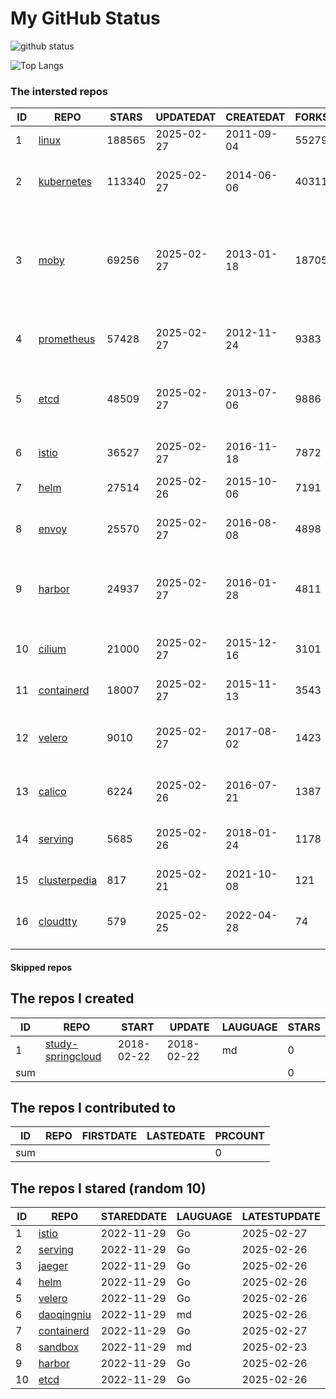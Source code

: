 # My GitHub Status

<img src="https://github-readme-stats-1.yihong0618.vercel.app/api?username=daoqingniu&show_icons=true&&&hide_title=true&count_private=true" alt="github status" />

![Top Langs](https://github-readme-stats-1.yihong0618.vercel.app/api/top-langs/?username=daoqingniu&layout=compact)

<!--START_SECTION:github_repos-->
### The intersted repos
| ID |                              REPO                               | STARS  | UPDATEDAT  | CREATEDAT  | FORKSCOUNT |                                                DESCRIPTIONS                                                |
|----|-----------------------------------------------------------------|--------|------------|------------|------------|------------------------------------------------------------------------------------------------------------|
|  1 | [linux](https://github.com/torvalds/linux)                      | 188565 | 2025-02-27 | 2011-09-04 |      55279 | Linux kernel source tree                                                                                   |
|  2 | [kubernetes](https://github.com/kubernetes/kubernetes)          | 113340 | 2025-02-27 | 2014-06-06 |      40311 | Production-Grade Container Scheduling and Management                                                       |
|  3 | [moby](https://github.com/moby/moby)                            |  69256 | 2025-02-27 | 2013-01-18 |      18705 | The Moby Project - a collaborative project for the container ecosystem to assemble container-based systems |
|  4 | [prometheus](https://github.com/prometheus/prometheus)          |  57428 | 2025-02-27 | 2012-11-24 |       9383 | The Prometheus monitoring system and time series database.                                                 |
|  5 | [etcd](https://github.com/etcd-io/etcd)                         |  48509 | 2025-02-27 | 2013-07-06 |       9886 | Distributed reliable key-value store for the most critical data of a distributed system                    |
|  6 | [istio](https://github.com/istio/istio)                         |  36527 | 2025-02-27 | 2016-11-18 |       7872 | Connect, secure, control, and observe services.                                                            |
|  7 | [helm](https://github.com/helm/helm)                            |  27514 | 2025-02-26 | 2015-10-06 |       7191 | The Kubernetes Package Manager                                                                             |
|  8 | [envoy](https://github.com/envoyproxy/envoy)                    |  25570 | 2025-02-27 | 2016-08-08 |       4898 | Cloud-native high-performance edge/middle/service proxy                                                    |
|  9 | [harbor](https://github.com/goharbor/harbor)                    |  24937 | 2025-02-27 | 2016-01-28 |       4811 | An open source trusted cloud native registry project that stores, signs, and scans content.                |
| 10 | [cilium](https://github.com/cilium/cilium)                      |  21000 | 2025-02-27 | 2015-12-16 |       3101 | eBPF-based Networking, Security, and Observability                                                         |
| 11 | [containerd](https://github.com/containerd/containerd)          |  18007 | 2025-02-27 | 2015-11-13 |       3543 | An open and reliable container runtime                                                                     |
| 12 | [velero](https://github.com/vmware-tanzu/velero)                |   9010 | 2025-02-27 | 2017-08-02 |       1423 | Backup and migrate Kubernetes applications and their persistent volumes                                    |
| 13 | [calico](https://github.com/projectcalico/calico)               |   6224 | 2025-02-26 | 2016-07-21 |       1387 | Cloud native networking and network security                                                               |
| 14 | [serving](https://github.com/knative/serving)                   |   5685 | 2025-02-26 | 2018-01-24 |       1178 | Kubernetes-based, scale-to-zero, request-driven compute                                                    |
| 15 | [clusterpedia](https://github.com/clusterpedia-io/clusterpedia) |    817 | 2025-02-21 | 2021-10-08 |        121 | The Encyclopedia of Kubernetes clusters                                                                    |
| 16 | [cloudtty](https://github.com/cloudtty/cloudtty)                |    579 | 2025-02-25 | 2022-04-28 |         74 | A Friendly Kubernetes CloudShell (Web Terminal) !                                                          |



#### Skipped repos
<!--END_SECTION:github_repos-->

<!--START_SECTION:my_github-->
## The repos I created
| ID  |                                 REPO                                 |   START    |   UPDATE   | LAUGUAGE | STARS |
|-----|----------------------------------------------------------------------|------------|------------|----------|-------|
|   1 | [study-springcloud](https://github.com/daoqingniu/study-springcloud) | 2018-02-22 | 2018-02-22 | md       |     0 |
| sum |                                                                      |            |            |          |     0 |

## The repos I contributed to
| ID  | REPO | FIRSTDATE | LASTEDATE | PRCOUNT |
|-----|------|-----------|-----------|---------|
| sum |      |           |           |       0 |

## The repos I stared (random 10)
| ID |                          REPO                          | STAREDDATE | LAUGUAGE | LATESTUPDATE |
|----|--------------------------------------------------------|------------|----------|--------------|
|  1 | [istio](https://github.com/istio/istio)                | 2022-11-29 | Go       | 2025-02-27   |
|  2 | [serving](https://github.com/knative/serving)          | 2022-11-29 | Go       | 2025-02-26   |
|  3 | [jaeger](https://github.com/jaegertracing/jaeger)      | 2022-11-29 | Go       | 2025-02-26   |
|  4 | [helm](https://github.com/helm/helm)                   | 2022-11-29 | Go       | 2025-02-26   |
|  5 | [velero](https://github.com/vmware-tanzu/velero)       | 2022-11-29 | Go       | 2025-02-26   |
|  6 | [daoqingniu](https://github.com/daoqingniu/daoqingniu) | 2022-11-29 | md       | 2025-02-26   |
|  7 | [containerd](https://github.com/containerd/containerd) | 2022-11-29 | Go       | 2025-02-27   |
|  8 | [sandbox](https://github.com/cncf/sandbox)             | 2022-11-29 | md       | 2025-02-23   |
|  9 | [harbor](https://github.com/goharbor/harbor)           | 2022-11-29 | Go       | 2025-02-26   |
| 10 | [etcd](https://github.com/etcd-io/etcd)                | 2022-11-29 | Go       | 2025-02-26   |

<!--END_SECTION:my_github-->
